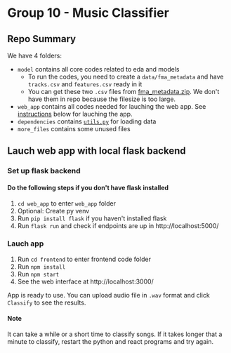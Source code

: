 # Group 10 - Music Classifier
## Repo Summary

We have 4 folders: 
- `model` contains all core codes related to eda and models
  - To run the codes, you need to create a `data/fma_metadata` and have `tracks.csv` and `features.csv` ready in it
  - You can get these two `.csv` files from [fma_metadata.zip](https://os.unil.cloud.switch.ch/fma/fma_metadata.zip). We don't have them in repo because the filesize is too large.
- `web_app` contains all codes needed for lauching the web app. See [instructions](https://github.com/royyi/group10-music-classifier#lauch-web-app-with-local-flask-backend) below for lauching the app.
- `dependencies` contains [`utils.py`](https://github.com/mdeff/fma/blob/master/utils.py) for loading data
- `more_files` contains some unused files

## Lauch web app with local flask backend
### Set up flask backend
#### Do the following steps if you don't have flask installed
1. `cd web_app` to enter `web_app` folder
2. Optional: Create py venv
3. Run `pip install flask` if you haven't installed flask
4. Run `flask run` and check if endpoints are up in http://localhost:5000/

### Lauch app
1. Run `cd frontend` to enter frontend code folder
2. Run `npm install`
3. Run `npm start`
4. See the web interface at http://localhost:3000/

App is ready to use. You can upload audio file in `.wav` format and click `Classify` to see the results.

#### Note
It can take a while or a short
time to classify songs. If it takes longer
that a minute to classify, restart the python and
react programs and try again.
